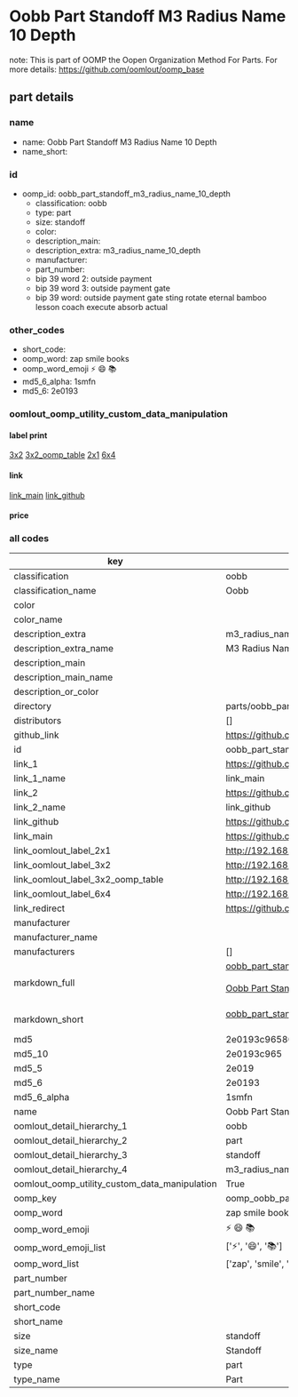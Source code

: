 # Oobb Part Standoff M3 Radius Name 10 Depth  

note: This is part of OOMP the Oopen Organization Method For Parts. For more details: https://github.com/oomlout/oomp_base

##  part details
  







### name
* name: Oobb Part Standoff M3 Radius Name 10 Depth
* name_short: 
### id
* oomp_id: oobb_part_standoff_m3_radius_name_10_depth
  * classification: oobb
  * type: part
  * size: standoff
  * color: 
  * description_main: 
  * description_extra: m3_radius_name_10_depth
  * manufacturer: 
  * part_number: 
  * bip 39 word 2: outside payment
  * bip 39 word 3: outside payment gate
  * bip 39 word: outside payment gate sting rotate eternal bamboo lesson coach execute absorb actual

### other_codes
* short_code: 
* oomp_word: zap smile books
* oomp_word_emoji :zap: :smile: :books:
* md5_6_alpha: 1smfn
* md5_6: 2e0193






### oomlout_oomp_utility_custom_data_manipulation
#### label print
[3x2](http://192.168.1.245:1112/?label=oomp%201smfn)
[3x2_oomp_table](http://192.168.1.108:1112/?label=oomp%201smfn)
[2x1](http://192.168.1.242:1112/?label=oomp%201smfn)
[6x4](http://192.168.1.55:1112/?label=oomp%201smfn)    

#### link

[link_main](https://github.com/oomlout/oomlout_oomp_version_1_messy/tree/main/parts/oobb_part_standoff_m3_radius_name_10_depth) [link_github](https://github.com/oomlout/oomlout_oomp_version_1_messy/tree/main/parts/oobb_part_standoff_m3_radius_name_10_depth)                             

#### price







### all codes 
| key | value |  
| --- | --- |  
| classification | oobb |  
| classification_name | Oobb |  
| color |  |  
| color_name |  |  
| description_extra | m3_radius_name_10_depth |  
| description_extra_name | M3 Radius Name 10 Depth |  
| description_main |  |  
| description_main_name |  |  
| description_or_color |   |  
| directory | parts/oobb_part_standoff_m3_radius_name_10_depth |  
| distributors | [] |  
| github_link | https://github.com/oomlout/oomlout_oomp_part_src/tree/main/parts/oobb_part_standoff_m3_radius_name_10_depth |  
| id | oobb_part_standoff_m3_radius_name_10_depth |  
| link_1 | https://github.com/oomlout/oomlout_oomp_version_1_messy/tree/main/parts/oobb_part_standoff_m3_radius_name_10_depth |  
| link_1_name | link_main |  
| link_2 | https://github.com/oomlout/oomlout_oomp_version_1_messy/tree/main/parts/oobb_part_standoff_m3_radius_name_10_depth |  
| link_2_name | link_github |  
| link_github | https://github.com/oomlout/oomlout_oomp_version_1_messy/tree/main/parts/oobb_part_standoff_m3_radius_name_10_depth |  
| link_main | https://github.com/oomlout/oomlout_oomp_version_1_messy/tree/main/parts/oobb_part_standoff_m3_radius_name_10_depth |  
| link_oomlout_label_2x1 | http://192.168.1.242:1112/?label=oomp%201smfn |  
| link_oomlout_label_3x2 | http://192.168.1.245:1112/?label=oomp%201smfn |  
| link_oomlout_label_3x2_oomp_table | http://192.168.1.108:1112/?label=oomp%201smfn |  
| link_oomlout_label_6x4 | http://192.168.1.55:1112/?label=oomp%201smfn |  
| link_redirect | https://github.com/oomlout/oomlout_oomp_version_1_messy/tree/main/parts/oobb_part_standoff_m3_radius_name_10_depth |  
| manufacturer |  |  
| manufacturer_name |  |  
| manufacturers | [] |  
| markdown_full | [oobb_part_standoff_m3_radius_name_10_depth](none)<br>[](none)<br>[Oobb Part Standoff M3 Radius Name 10 Depth](none)<br><br> |  
| markdown_short | [oobb_part_standoff_m3_radius_name_10_depth](none)<br><br> |  
| md5 | 2e0193c965806241365e1d5ec0a86cec |  
| md5_10 | 2e0193c965 |  
| md5_5 | 2e019 |  
| md5_6 | 2e0193 |  
| md5_6_alpha | 1smfn |  
| name | Oobb Part Standoff M3 Radius Name 10 Depth |  
| oomlout_detail_hierarchy_1 | oobb |  
| oomlout_detail_hierarchy_2 | part |  
| oomlout_detail_hierarchy_3 | standoff |  
| oomlout_detail_hierarchy_4 | m3_radius_name_10_depth |  
| oomlout_oomp_utility_custom_data_manipulation | True |  
| oomp_key | oomp_oobb_part_standoff_m3_radius_name_10_depth |  
| oomp_word | zap smile books |  
| oomp_word_emoji | :zap: :smile: :books: |  
| oomp_word_emoji_list | [':zap:', ':smile:', ':books:'] |  
| oomp_word_list | ['zap', 'smile', 'books'] |  
| part_number |  |  
| part_number_name |  |  
| short_code |  |  
| short_name |  |  
| size | standoff |  
| size_name | Standoff |  
| type | part |  
| type_name | Part |  
